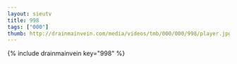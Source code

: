 ```yaml
--- 
layout: sieutv
title: 998
tags: ["000"]
thumb: http://drainmainvein.com/media/videos/tmb/000/000/998/player.jpg
---
```

{% include drainmainvein key="998" %} 
